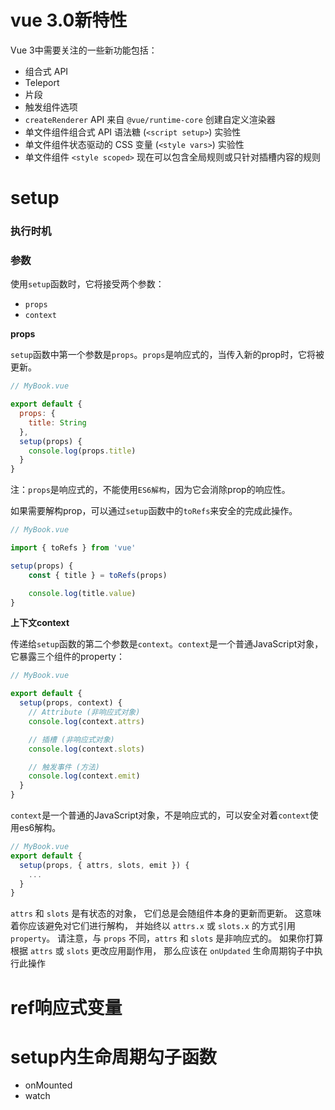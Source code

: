 

# vue 3.0新特性

Vue 3中需要关注的一些新功能包括：
- 组合式 API
- Teleport
- 片段
- 触发组件选项
- `createRenderer` API 来自 `@vue/runtime-core` 创建自定义渲染器
- 单文件组件组合式 API 语法糖 (`<script setup>`) 实验性
- 单文件组件状态驱动的 CSS 变量 (`<style vars>`) 实验性
- 单文件组件 `<style scoped>` 现在可以包含全局规则或只针对插槽内容的规则

# setup

### 执行时机

### 参数

使用`setup`函数时，它将接受两个参数：
- `props`
- `context`

**props**

`setup`函数中第一个参数是`props`。`props`是响应式的，当传入新的prop时，它将被更新。

```js
// MyBook.vue

export default {
  props: {
    title: String
  },
  setup(props) {
    console.log(props.title)
  }
}
```
注：`props`是响应式的，不能使用`ES6解构`，因为它会消除prop的响应性。

如果需要解构prop，可以通过`setup`函数中的`toRefs`来安全的完成此操作。

```js
// MyBook.vue

import { toRefs } from 'vue'

setup(props) {
	const { title } = toRefs(props)

	console.log(title.value)
}
```

**上下文context**

传递给`setup`函数的第二个参数是`context`。`context`是一个普通JavaScript对象，它暴露三个组件的property：

```js
// MyBook.vue

export default {
  setup(props, context) {
    // Attribute (非响应式对象)
    console.log(context.attrs)

    // 插槽 (非响应式对象)
    console.log(context.slots)

    // 触发事件 (方法)
    console.log(context.emit)
  }
}
```

`context`是一个普通的JavaScript对象，不是响应式的，可以安全对着`context`使用es6解构。

```js
// MyBook.vue
export default {
  setup(props, { attrs, slots, emit }) {
    ...
  }
}
```
`attrs` 和 `slots` 是有状态的对象，
它们总是会随组件本身的更新而更新。
这意味着你应该避免对它们进行解构，
并始终以 `attrs.x` 或 `slots.x` 的方式引用 `property`。
请注意，与 `props` 不同，`attrs` 和 `slots` 是非响应式的。
如果你打算根据 `attrs` 或 `slots` 更改应用副作用，
那么应该在 `onUpdated` 生命周期钩子中执行此操作

# ref响应式变量

# setup内生命周期勾子函数
 - onMounted
 - watch